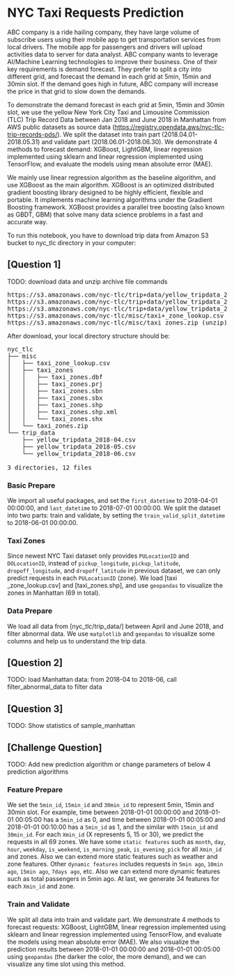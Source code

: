 # NYC Taxi Requests Prediction

ABC company is a ride hailing company, they have large volume of subscribe users using their mobile app to get transportation services from local drivers. The mobile app for passengers and drivers will upload activities data to server for data analyst. ABC company wants to leverage AI/Machine Learning technologies to improve their business. One of their key requirements is demand forecast. They prefer to split a city into different grid, and forecast the demand in each grid at 5min, 15min and 30min slot. If the demand goes high in future, ABC company will increase the price in that grid to slow down the demands.

To demonstrate the demand forecast in each grid at 5min, 15min and 30min slot, we use the yellow New York City Taxi and Limousine Commission (TLC) Trip Record Data between Jan 2018 and June 2018 in Manhattan from AWS public datasets as source data (https://registry.opendata.aws/nyc-tlc-trip-records-pds/). We split the dataset into train part (2018.04.01-2018.05.31) and validate part (2018.06.01-2018.06.30). We demonstrate 4 methods to forecast demand: XGBoost, LightGBM, linear regression implemented using sklearn and linear regression implemented using TensorFlow, and evaluate the models using mean absolute error (MAE).

We mainly use linear regression algorithm as the baseline algorithm, and use XGBoost as the main algorithm. XGBoost is an optimized distributed gradient boosting library designed to be highly efficient, flexible and portable. It implements machine learning algorithms under the Gradient Boosting framework. XGBoost provides a parallel tree boosting (also known as GBDT, GBM) that solve many data science problems in a fast and accurate way.

To run this notebook, you have to download trip data from Amazon S3 bucket to nyc_tlc directory in your computer:

## [Question 1]

TODO: download data and unzip archive file commands

<pre>
https://s3.amazonaws.com/nyc-tlc/trip+data/yellow_tripdata_2018-04.csv
https://s3.amazonaws.com/nyc-tlc/trip+data/yellow_tripdata_2018-05.csv
https://s3.amazonaws.com/nyc-tlc/trip+data/yellow_tripdata_2018-06.csv
https://s3.amazonaws.com/nyc-tlc/misc/taxi+_zone_lookup.csv
https://s3.amazonaws.com/nyc-tlc/misc/taxi_zones.zip (unzip)
</pre>

After download, your local directory structure should be:

<pre>
nyc_tlc
├── misc
│   ├── taxi_zone_lookup.csv
│   ├── taxi_zones
│   │   ├── taxi_zones.dbf
│   │   ├── taxi_zones.prj
│   │   ├── taxi_zones.sbn
│   │   ├── taxi_zones.sbx
│   │   ├── taxi_zones.shp
│   │   ├── taxi_zones.shp.xml
│   │   └── taxi_zones.shx
│   └── taxi_zones.zip
└── trip_data
    ├── yellow_tripdata_2018-04.csv
    ├── yellow_tripdata_2018-05.csv
    └── yellow_tripdata_2018-06.csv

3 directories, 12 files
</pre>

### Basic Prepare

We import all useful packages, and set the `first_datetime` to 2018-04-01 00:00:00, and `last_datetime` to 2018-07-01 00:00:00. We split the dataset into two parts: train and validate, by setting the `train_valid_split_datetime` to 2018-06-01 00:00:00.

### Taxi Zones

Since newest NYC Taxi dataset only provides `PULocationID` and `DOLocationID`, instead of `pickup_longitude`, `pickup_latitude`, `dropoff_longitude`, and `dropoff_latitude` in previous dataset, we can only predict requests in each `PULocationID` (zone). We load [taxi _zone_lookup.csv] and [taxi_zones.shp], and use `geopandas` to visualize the zones in Manhattan (69 in total).

### Data Prepare

We load all data from [nyc_tlc/trip_data/] between April and June 2018, and filter abnormal data. We use `matplotlib` and `geopandas` to visualize some columns and help us to understand the trip data.

## [Question 2]

TODO: load Manhattan data: from 2018-04 to 2018-06, call filter_abnormal_data to filter data

## [Question 3]

TODO: Show statistics of sample_manhattan

## [Challenge Question]

TODO: Add new prediction algorithm or change parameters of below 4 prediction algorithms

### Feature Prepare

We set the `5min_id`, `15min_id` and `30min_id` to represent 5min, 15min and 30min slot. For example, time between 2018-01-01 00:00:00 and 2018-01-01 00:05:00 has a `5min_id` as 0, and time between 2018-01-01 00:05:00 and 2018-01-01 00:10:00 has a `5min_id` as 1, and the similar with `15min_id` and `30min_id`. For each `Xmin_id` (X represents 5, 15 or 30), we predict the requests in all 69 zones. We have some `static features` such as `month`, `day`, `hour`, `weekday`, `is_weekend`, `is_morning_peak`, `is_evening_pick` for all `Xmin_id` and zones. Also we can extend more static features such as weather and zone features. Other `dynamic features` includes requests in `5min ago`, `10min ago`, `15min ago`, `7days ago`, etc. Also we can extend more dynamic features such as total passengers in 5min ago. At last, we generate 34 features for each `Xmin_id` and zone.

### Train and Validate

We split all data into train and validate part. We demonstrate 4 methods to forecast requests: XGBoost, LightGBM, linear regression implemented using sklearn and linear regression implemented using TensorFlow, and evaluate the models using mean absolute error (MAE). We also visualize the prediction results between 2018-01-01 00:00:00 and 2018-01-01 00:05:00 using `geopandas` (the darker the color, the more demand), and we can visualize any time slot using this method.

